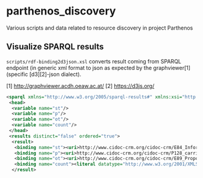 # parthenos_discovery
Various scripts and data related to resource discovery in project Parthenos

## Visualize SPARQL results

`scripts/rdf-binding2d3json.xsl` converts result coming from SPARQL endpoint (in generic xml format to json as expected by the graphviewer[1] (specific [d3][2]-json dialect).

[1] http://graphviewer.acdh.oeaw.ac.at/
[2] https://d3js.org/

```xml
<sparql xmlns="http://www.w3.org/2005/sparql-results#" xmlns:xsi="http://www.w3.org/2001/XMLSchema-instance" xsi:schemaLocation="http://www.w3.org/2001/sw/DataAccess/rf1/result2.xsd">
 <head>
  <variable name="st"/>
  <variable name="p"/>
  <variable name="ot"/>
  <variable name="count"/>
 </head>
 <results distinct="false" ordered="true">
  <result>
   <binding name="st"><uri>http://www.cidoc-crm.org/cidoc-crm/E84_Information_Carrier</uri></binding>
   <binding name="p"><uri>http://www.cidoc-crm.org/cidoc-crm/P128_carries</uri></binding>
   <binding name="ot"><uri>http://www.cidoc-crm.org/cidoc-crm/E89_Propositional_object</uri></binding>
   <binding name="count"><literal datatype="http://www.w3.org/2001/XMLSchema#integer">428147</literal></binding>
  </result>
```